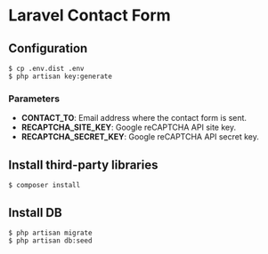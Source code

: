 # Laravel Contact Form

## Configuration

~~~~
$ cp .env.dist .env
$ php artisan key:generate
~~~~

### Parameters

- **CONTACT_TO**: Email address where the contact form is sent.
- **RECAPTCHA_SITE_KEY**: Google reCAPTCHA API site key.
- **RECAPTCHA_SECRET_KEY**: Google reCAPTCHA API secret key.


## Install third-party libraries

~~~~
$ composer install
~~~~


## Install DB

~~~~
$ php artisan migrate
$ php artisan db:seed
~~~~
